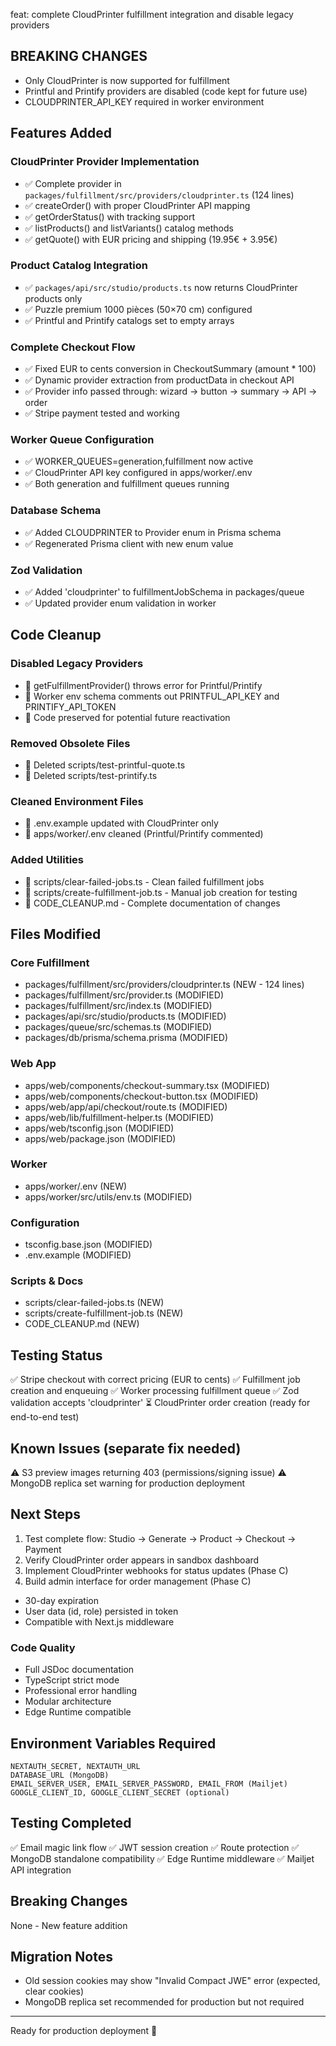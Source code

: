 feat: complete CloudPrinter fulfillment integration and disable legacy providers

## BREAKING CHANGES
- Only CloudPrinter is now supported for fulfillment
- Printful and Printify providers are disabled (code kept for future use)
- CLOUDPRINTER_API_KEY required in worker environment

## Features Added

### CloudPrinter Provider Implementation
- ✅ Complete provider in `packages/fulfillment/src/providers/cloudprinter.ts` (124 lines)
- ✅ createOrder() with proper CloudPrinter API mapping
- ✅ getOrderStatus() with tracking support
- ✅ listProducts() and listVariants() catalog methods
- ✅ getQuote() with EUR pricing and shipping (19.95€ + 3.95€)

### Product Catalog Integration
- ✅ `packages/api/src/studio/products.ts` now returns CloudPrinter products only
- ✅ Puzzle premium 1000 pièces (50×70 cm) configured
- ✅ Printful and Printify catalogs set to empty arrays

### Complete Checkout Flow
- ✅ Fixed EUR to cents conversion in CheckoutSummary (amount * 100)
- ✅ Dynamic provider extraction from productData in checkout API
- ✅ Provider info passed through: wizard → button → summary → API → order
- ✅ Stripe payment tested and working

### Worker Queue Configuration
- ✅ WORKER_QUEUES=generation,fulfillment now active
- ✅ CloudPrinter API key configured in apps/worker/.env
- ✅ Both generation and fulfillment queues running

### Database Schema
- ✅ Added CLOUDPRINTER to Provider enum in Prisma schema
- ✅ Regenerated Prisma client with new enum value

### Zod Validation
- ✅ Added 'cloudprinter' to fulfillmentJobSchema in packages/queue
- ✅ Updated provider enum validation in worker

## Code Cleanup

### Disabled Legacy Providers
- 🧹 getFulfillmentProvider() throws error for Printful/Printify
- 🧹 Worker env schema comments out PRINTFUL_API_KEY and PRINTIFY_API_TOKEN
- 🧹 Code preserved for potential future reactivation

### Removed Obsolete Files
- 🧹 Deleted scripts/test-printful-quote.ts
- 🧹 Deleted scripts/test-printify.ts

### Cleaned Environment Files
- 🧹 .env.example updated with CloudPrinter only
- 🧹 apps/worker/.env cleaned (Printful/Printify commented)

### Added Utilities
- 🧹 scripts/clear-failed-jobs.ts - Clean failed fulfillment jobs
- 🧹 scripts/create-fulfillment-job.ts - Manual job creation for testing
- 🧹 CODE_CLEANUP.md - Complete documentation of changes

## Files Modified

### Core Fulfillment
- packages/fulfillment/src/providers/cloudprinter.ts (NEW - 124 lines)
- packages/fulfillment/src/provider.ts (MODIFIED)
- packages/fulfillment/src/index.ts (MODIFIED)
- packages/api/src/studio/products.ts (MODIFIED)
- packages/queue/src/schemas.ts (MODIFIED)
- packages/db/prisma/schema.prisma (MODIFIED)

### Web App
- apps/web/components/checkout-summary.tsx (MODIFIED)
- apps/web/components/checkout-button.tsx (MODIFIED)
- apps/web/app/api/checkout/route.ts (MODIFIED)
- apps/web/lib/fulfillment-helper.ts (MODIFIED)
- apps/web/tsconfig.json (MODIFIED)
- apps/web/package.json (MODIFIED)

### Worker
- apps/worker/.env (NEW)
- apps/worker/src/utils/env.ts (MODIFIED)

### Configuration
- tsconfig.base.json (MODIFIED)
- .env.example (MODIFIED)

### Scripts & Docs
- scripts/clear-failed-jobs.ts (NEW)
- scripts/create-fulfillment-job.ts (NEW)
- CODE_CLEANUP.md (NEW)

## Testing Status
✅ Stripe checkout with correct pricing (EUR to cents)
✅ Fulfillment job creation and enqueuing
✅ Worker processing fulfillment queue
✅ Zod validation accepts 'cloudprinter'
⏳ CloudPrinter order creation (ready for end-to-end test)

## Known Issues (separate fix needed)
⚠️  S3 preview images returning 403 (permissions/signing issue)
⚠️  MongoDB replica set warning for production deployment

## Next Steps
1. Test complete flow: Studio → Generate → Product → Checkout → Payment
2. Verify CloudPrinter order appears in sandbox dashboard
3. Implement CloudPrinter webhooks for status updates (Phase C)
4. Build admin interface for order management (Phase C)
- 30-day expiration
- User data (id, role) persisted in token
- Compatible with Next.js middleware

### Code Quality
- Full JSDoc documentation
- TypeScript strict mode
- Professional error handling
- Modular architecture
- Edge Runtime compatible

## Environment Variables Required
```env
NEXTAUTH_SECRET, NEXTAUTH_URL
DATABASE_URL (MongoDB)
EMAIL_SERVER_USER, EMAIL_SERVER_PASSWORD, EMAIL_FROM (Mailjet)
GOOGLE_CLIENT_ID, GOOGLE_CLIENT_SECRET (optional)
```

## Testing Completed
✅ Email magic link flow
✅ JWT session creation
✅ Route protection
✅ MongoDB standalone compatibility
✅ Edge Runtime middleware
✅ Mailjet API integration

## Breaking Changes
None - New feature addition

## Migration Notes
- Old session cookies may show "Invalid Compact JWE" error (expected, clear cookies)
- MongoDB replica set recommended for production but not required

---
Ready for production deployment 🚀
